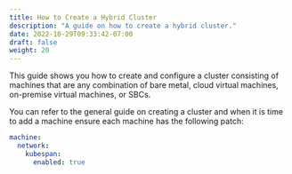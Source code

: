 ```yaml
---
title: How to Create a Hybrid Cluster
description: "A guide on how to create a hybrid cluster."
date: 2022-10-29T09:33:42-07:00
draft: false
weight: 20
---
```


This guide shows you how to create and configure a cluster consisting of machines that are any combination of bare metal, cloud virtual machines, on-premise virtual machines, or SBCs.

You can refer to the general guide on creating a cluster and when it is time to add a machine ensure each machine has the following patch:

```yaml
machine:
  network:
    kubespan:
      enabled: true
```
